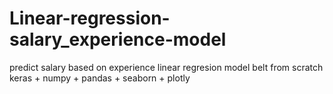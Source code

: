 # Linear-regression-salary_experience-model
predict salary based on experience linear regresion model belt from scratch keras + numpy + pandas + seaborn + plotly 
